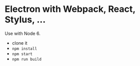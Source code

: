 # Electron with Webpack, React, Stylus, ...

Use with Node 6.

- clone it
- `npm install`
- `npm start`
- `npm run build`
